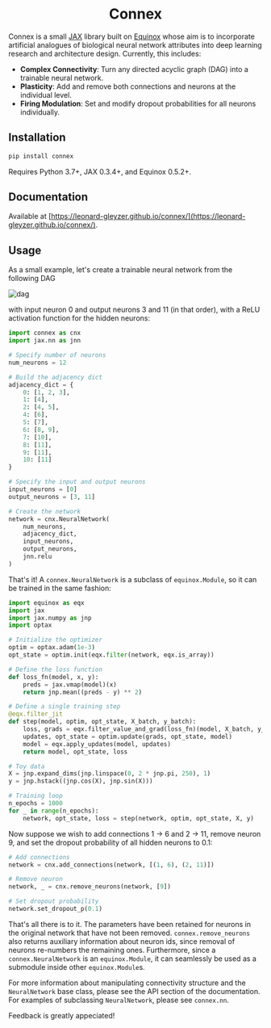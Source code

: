<h1 align='center'>Connex</h1>


Connex is a small [JAX](https://github.com/google/jax) library built on [Equinox](https://github.com/patrick-kidger/equinox) whose aim is to incorporate artificial analogues of biological neural network attributes into deep learning research and architecture design. Currently, this includes:

- **Complex Connectivity**: Turn any directed acyclic graph (DAG) into a trainable neural network.
- **Plasticity**: Add and remove both connections and neurons at the individual level.
- **Firing Modulation**: Set and modify dropout probabilities for all neurons individually.

## Installation

```bash
pip install connex
```

Requires Python 3.7+, JAX 0.3.4+, and Equinox 0.5.2+.

## Documentation

Available at [https://leonard-gleyzer.github.io/connex/](https://leonard-gleyzer.github.io/connex/).

## Usage

As a small example, let's create a trainable neural network from the following DAG 

![dag](https://www.mdpi.com/algorithms/algorithms-13-00256/article_deploy/html/images/algorithms-13-00256-g001.png)

with input neuron 0 and output neurons 3 and 11 (in that order), with a ReLU activation function for the hidden neurons:

```python
import connex as cnx
import jax.nn as jnn

# Specify number of neurons
num_neurons = 12

# Build the adjacency dict
adjacency_dict = {
    0: [1, 2, 3],
    1: [4],
    2: [4, 5],
    4: [6],
    5: [7],
    6: [8, 9],
    7: [10],
    8: [11],
    9: [11],
    10: [11]
}

# Specify the input and output neurons
input_neurons = [0]
output_neurons = [3, 11]

# Create the network
network = cnx.NeuralNetwork(
    num_neurons,
    adjacency_dict, 
    input_neurons, 
    output_neurons,
    jnn.relu
)
```

That's it! A `connex.NeuralNetwork` is a subclass of `equinox.Module`, so it can be trained in the same fashion:

```python
import equinox as eqx
import jax
import jax.numpy as jnp
import optax

# Initialize the optimizer
optim = optax.adam(1e-3)
opt_state = optim.init(eqx.filter(network, eqx.is_array))

# Define the loss function
def loss_fn(model, x, y):
    preds = jax.vmap(model)(x)
    return jnp.mean((preds - y) ** 2)

# Define a single training step
@eqx.filter_jit
def step(model, optim, opt_state, X_batch, y_batch):
    loss, grads = eqx.filter_value_and_grad(loss_fn)(model, X_batch, y_batch)
    updates, opt_state = optim.update(grads, opt_state, model)
    model = eqx.apply_updates(model, updates)
    return model, opt_state, loss

# Toy data
X = jnp.expand_dims(jnp.linspace(0, 2 * jnp.pi, 250), 1)
y = jnp.hstack((jnp.cos(X), jnp.sin(X)))

# Training loop
n_epochs = 1000
for _ in range(n_epochs):
    network, opt_state, loss = step(network, optim, opt_state, X, y)
```

Now suppose we wish to add connections 1 &rarr; 6 and 2 &rarr; 11, remove neuron 9, and set the dropout probability of all hidden neurons to 0.1:

```python
# Add connections
network = cnx.add_connections(network, [(1, 6), (2, 11)])

# Remove neuron
network, _ = cnx.remove_neurons(network, [9])

# Set dropout probability
network.set_dropout_p(0.1)
```

That's all there is to it.  The parameters have been retained for neurons in the original network that have not been removed. `connex.remove_neurons` also returns auxiliary information about neuron ids, since removal of neurons re-numbers the remaining ones. Furthermore, since a `connex.NeuralNetwork` is an `equinox.Module`, it can seamlessly be used as a submodule inside other `equinox.Module`s.

For more information about manipulating connectivity structure and the `NeuralNetwork` base class, please see the API section of the documentation. For examples of subclassing `NeuralNetwork`, please see `connex.nn`.

Feedback is greatly appeciated!